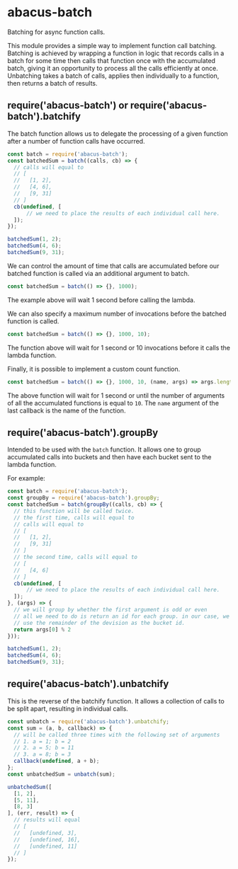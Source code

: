 abacus-batch
===

Batching for async function calls.

This module provides a simple way to implement function call batching. Batching
is achieved by wrapping a function in logic that records calls in a batch for
some time then calls that function once with the accumulated batch, giving it an
opportunity to process all the calls efficiently at once. Unbatching takes a
batch of calls, applies then individually to a function, then returns a batch of
results.

## require('abacus-batch') or require('abacus-batch').batchify

The batch function allows us to delegate the processing of a given function after a number of function calls have occurred.

```js
const batch = require('abacus-batch');
const batchedSum = batch((calls, cb) => {
  // calls will equal to
  // [
  //   [1, 2],
  //   [4, 6],
  //   [9, 31]
  // ]
  cb(undefined, [
      // we need to place the results of each individual call here.
  ]);
});

batchedSum(1, 2);
batchedSum(4, 6);
batchedSum(9, 31);
```

We can control the amount of time that calls are accumulated before our batched function is called via an additional argument to batch.

```js
const batchedSum = batch(() => {}, 1000);
```

The example above will wait 1 second before calling the lambda.

We can also specify a maximum number of invocations before the batched function is called.

```js
const batchedSum = batch(() => {}, 1000, 10);
```

The function above will wait for 1 second or 10 invocations before it calls the lambda function.

Finally, it is possible to implement a custom count function.

```js
const batchedSum = batch(() => {}, 1000, 10, (name, args) => args.length);
```

The above function will wait for 1 second or until the number of arguments of all the accumulated functions is equal to `10`. The `name` argument of the last callback is the name of the function.

## require('abacus-batch').groupBy

Intended to be used with the `batch` function. It allows one to group accumulated calls into buckets and then have each bucket sent to the lambda function.

For example:

```js
const batch = require('abacus-batch');
const groupBy = require('abacus-batch').groupBy;
const batchedSum = batch(groupBy((calls, cb) => {
  // this function will be called twice.
  // the first time, calls will equal to
  // calls will equal to
  // [
  //   [1, 2],
  //   [9, 31]
  // ]
  // the second time, calls will equal to
  // [
  //   [4, 6]
  // ]
  cb(undefined, [
      // we need to place the results of each individual call here.
  ]);
}, (args) => {
  // we will group by whether the first argument is odd or even
  // all we need to do is return an id for each group. in our case, we
  // use the remainder of the devision as the bucket id.
  return args[0] % 2
}));

batchedSum(1, 2);
batchedSum(4, 6);
batchedSum(9, 31);
```

## require('abacus-batch').unbatchify

This is the reverse of the batchify function. It allows a collection of calls to be split apart, resulting in individual calls.

```js
const unbatch = require('abacus-batch').unbatchify;
const sum = (a, b, callback) => {
  // will be called three times with the following set of arguments
  // 1. a = 1; b = 2
  // 2. a = 5; b = 11
  // 3. a = 8; b = 3
  callback(undefined, a + b);
};
const unbatchedSum = unbatch(sum);

unbatchedSum([
  [1, 2],
  [5, 11],
  [8, 3]
], (err, result) => {
  // results will equal
  // [
  //   [undefined, 3],
  //   [undefined, 16],
  //   [undefined, 11]
  // ]
});
```
